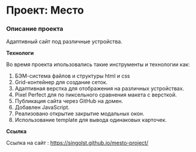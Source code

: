 # Проект: Место

### Описание проекта

Адаптивный сайт под различные устройства.

**Технологи**

Во время проекта ипользовались такие инструменты и технологии как:

1. БЭМ-система файлов и структуры html и css
2. Grid-контейнер для создание сеток.
3. Адаптивная верстка для отображения на различных устройствах.
4. Pixel Perfect для по пиксельного сравнения макета с версткой.
5. Публикация сайта через GitHub на домен.
6. Добавлен JavaScript.
7. Реализовано открытие закрытие модальных окон.
8. Использование template для вывода одинаковых карточек. 

**Ссылка**

Ссылка на сайт : https://singolst.github.io/mesto-project/
